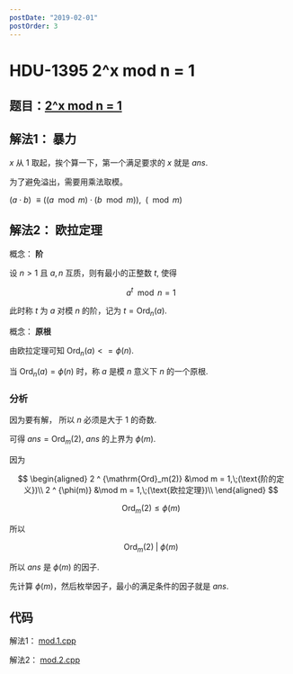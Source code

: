 ```yaml
---
postDate: "2019-02-01"
postOrder: 3
---
```


# HDU-1395 2^x mod n = 1

## 题目：[2^x mod n = 1](http://acm.hdu.edu.cn/showproblem.php?pid=1395)

## 解法1： 暴力

$x$ 从 $1$ 取起，挨个算一下，第一个满足要求的 $x$ 就是 $ans$.

为了避免溢出，需要用乘法取模。

$(a \cdot b)$ $\equiv ((a \mod m)\cdot (b \mod m)),\;$ $(\mod m)$

## 解法2： 欧拉定理

概念： **阶**

设 $n > 1$ 且 $a, n$ 互质，则有最小的正整数 $t$, 使得

$$
a ^ t \mod n = 1
$$

此时称 $t$ 为 $a$ 对模 $n$ 的阶，记为 $t=\mathrm{Ord}_n(a)$.

概念： **原根**

由欧拉定理可知 $\mathrm{Ord}_n(a) <= \phi(n)$.

当 $\mathrm{Ord}_n(a) = \phi(n)$ 时，称 $a$ 是模 $n$ 意义下 $n$ 的一个原根.

### 分析

因为要有解， 所以 $n$ 必须是大于 $1$ 的奇数.

可得 $ans = \mathrm{Ord}_m(2)$, $ans$ 的上界为 $\phi(m)$.

因为 

$$
\begin{aligned}
    2 ^ {\mathrm{Ord}_m(2)} &\mod m = 1,\;(\text{阶的定义})\\
    2 ^ {\phi(m)} &\mod m = 1,\;(\text{欧拉定理})\\
\end{aligned}
$$

$$
\mathrm{Ord}_m(2) \le \phi(m)
$$

所以

$$
\mathrm{Ord}_m(2)\;|\;\phi(m)
$$

所以 $ans$ 是 $\phi(m)$ 的因子.

先计算 $\phi(m)$，然后枚举因子，最小的满足条件的因子就是 $ans$.

## 代码

解法1： [mod.1.cpp](./mod.1.cpp)

解法2： [mod.2.cpp](./mod.2.cpp)
